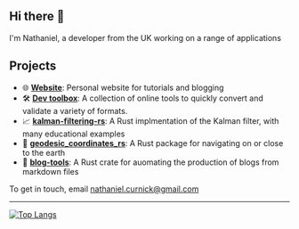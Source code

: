  ## Hi there 👋
I'm Nathaniel, a developer from the UK working on a range of applications

## Projects
- 🌐 **[Website](https://nathanielcurnick.xyz)**: Personal website for tutorials and blogging
- 🛠 [**Dev toolbox**](https://nathanielcurnick.xyz/toolbox): A collection of online tools to quickly convert and validate a variety of formats.
- 📈 [**kalman-filtering-rs**](https://github.com/NathanielCurnick/kalman-filtering-rs): A Rust implmentation of the Kalman filter, with many educational examples
- 📍 [**geodesic_coordinates_rs**](https://github.com/NathanielCurnick/geodesic_coordinates_rs): A Rust package for navigating on or close to the earth
- 📂 [**blog-tools**](https://github.com/NathanielCurnick/blog-tools): A Rust crate for auomating the production of blogs from markdown files

To get in touch, email <nathaniel.curnick@gmail.com>

---

[![Top Langs](https://github-readme-stats.vercel.app/api/top-langs/?username=nathanielcurnick&hide=javascript&layout=compact)](https://github.com/anuraghazra/github-readme-stats)
